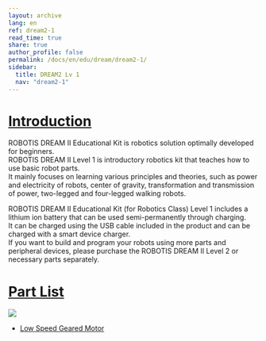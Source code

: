 ```yaml
---
layout: archive
lang: en
ref: dream2-1
read_time: true
share: true
author_profile: false
permalink: /docs/en/edu/dream/dream2-1/
sidebar:
  title: DREAM2 Lv 1
  nav: "dream2-1"
---
```


# [Introduction](#introduction)

ROBOTIS DREAM II Educational Kit is robotics solution optimally developed for beginners.  
ROBOTIS DREAM II Level 1 is introductory robotics kit that teaches how to use basic robot parts.  
It mainly focuses on learning various principles and theories, such as power and electricity of robots, center of gravity, transformation and transmission of power, two-legged and four-legged walking robots.  

ROBOTIS DREAM II Educational Kit (for Robotics Class) Level 1 includes a lithium ion battery that can be used semi-permanently through charging.  
It can be charged using the USB cable included in the product and can be charged with a smart device charger.  
If you want to build and program your robots using more parts and peripheral devices, please purchase the ROBOTIS DREAM II Level 2 or necessary parts separately.

# [Part List](#part-list)

![](/assets/images/edu/dream/dream2/ROBOTIS_DREAMⅡ_LV1_EN_PartList.jpg)

- [Low Speed Geared Motor]

[Low Speed Geared Motor]: /docs/en/parts/motor/l_speed_geared_motor/
